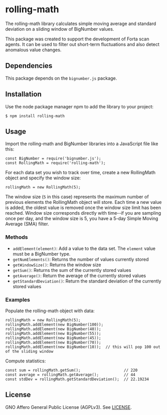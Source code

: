 # rolling-math

The rolling-math library calculates simple moving average and standard deviation on a sliding window
of BigNumber values.

This package was created to support the development of Forta scan agents.  It can be used to filter
out short-term fluctuations and also detect anomalous value changes.

## Dependencies

This package depends on the `bignumber.js` package.


## Installation

Use the node package manager npm to add the library to your project:

```
$ npm install rolling-math
```

## Usage

Import the rolling-math and BigNumber libraries into a JavaScript file like this:

```
const BigNumber = require('bignumber.js');
const RollingMath = require('rolling-math');
```

For each data set you wish to track over time, create a new RollingMath object and specify the
window size:

```
rollingMath = new RollingMath(5);
```

The window size (`5` in this case) represents the maximum number of previous elements the RollingMath
object will store.  Each time a new value is added, the oldest value is removed once the window
size limit has been reached.  Window size corresponds directly with time--if you are sampling once
per day, and the window size is 5, you have a 5-day Simple Moving Average (SMA) filter.


### Methods

* `addElement(element)`: Add a value to the data set.  The `element` value must be a BigNumber type.
* `getNumElements()`: Returns the number of values currently stored
* `getWindowSize()`: Returns the window size
* `getSum()`: Returns the sum of the currently stored values
* `getAverage()`: Return the average of the currently stored values
* `getStandardDeviation()`: Return the standard deviation of the currently stored values

### Examples

Populate the rolling-math object with data:

```
rollingMath = new RollingMath(5);
rollingMath.addElement(new BigNumber(100));
rollingMath.addElement(new BigNumber(40));
rollingMath.addElement(new BigNumber(55));
rollingMath.addElement(new BigNumber(45));
rollingMath.addElement(new BigNumber(70));
rollingMath.addElement(new BigNumber(10));  // this will pop 100 out of the sliding window
```

Compute statistics:

```
const sum = rollingMath.getSum();                   // 220
const average = rollingMath.getAverage();           // 44
const stdDev = rollingMath.getStandardDeviation();  // 22.19234
```

## License

GNO Affero General Public License (AGPLv3).  See [LICENSE](https://github.com/arbitraryexecution/rolling-math/blob/master/LICENSE).
